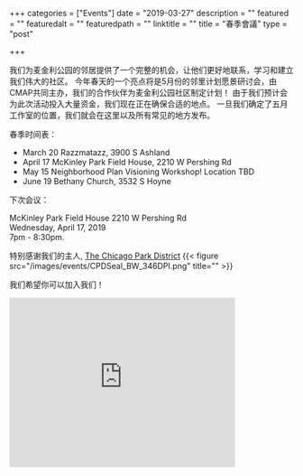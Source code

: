 +++
categories = ["Events"]
date = "2019-03-27"
description = ""
featured = ""
featuredalt = ""
featuredpath = ""
linktitle = ""
title = "春季會議"
type = "post"

+++

我们为麦金利公园的邻居提供了一个完整的机会，让他们更好地联系，学习和建立我们伟大的社区。 今年春天的一个亮点将是5月份的邻里计划愿景研讨会，由CMAP共同主办，我们的合作伙伴为麦金利公园社区制定计划！ 由于我们预计会为此次活动投入大量资金，我们现在正在确保合适的地点。 一旦我们确定了五月工作室的位置，我们就会在这里以及所有常见的地方发布。

春季时间表：

- March 20  Razzmatazz, 3900 S Ashland
- April 17 McKinley Park Field House, 2210 W Pershing Rd
- May 15 Neighborhood Plan Visioning Workshop! Location TBD
- June 19 Bethany Church, 3532 S Hoyne

下次会议：

McKinley Park Field House
2210 W Pershing Rd
</br>Wednesday, April 17, 2019
</br>7pm - 8:30pm. 

特别感谢我们的主人,  <a href="https://www.chicagoparkdistrict.com"> The Chicago Park District</a>
{{< figure src="/images/events/CPDSeal_BW_346DPI.png" title="" >}}

我们希望你可以加入我们！

<iframe src="https://www.google.com/maps/embed?pb=!1m14!1m8!1m3!1d11892.847014990308!2d-87.6824446!3d41.8237382!3m2!1i1024!2i768!4f13.1!3m3!1m2!1s0x0%3A0xbe30199e6e1392b3!2sMcKinley+Park!5e0!3m2!1sen!2sus!4v1525268038252" width="400" height="300" frameborder="0" style="border:0" allowfullscreen></iframe>
<br/>
<br/>
